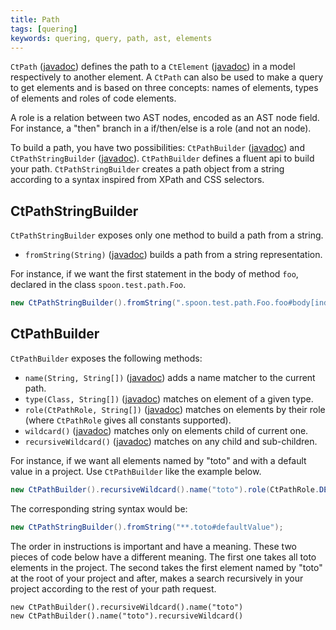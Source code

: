 ```yaml
---
title: Path
tags: [quering]
keywords: quering, query, path, ast, elements
---
```


`CtPath` ([javadoc](http://spoon.gforge.inria.fr/mvnsites/spoon-core/apidocs/spoon/reflect/path/CtPath.html)) 
defines the path to a `CtElement` ([javadoc](http://spoon.gforge.inria.fr/mvnsites/spoon-core/apidocs/spoon/reflect/declaration/CtElement.html)) 
in a model respectively to another element. A `CtPath` can also be used 
to make a query to get elements and is based on three concepts: 
names of elements, types of elements and roles of code elements.

A role is a relation between two AST nodes, encoded as an AST node field.
For instance, a "then" branch in a if/then/else is a role (and not an node). 

To build a path, you have two possibilities: `CtPathBuilder` ([javadoc](http://spoon.gforge.inria.fr/mvnsites/spoon-core/apidocs/spoon/reflect/path/CtPathBuilder.html)) 
and `CtPathStringBuilder` ([javadoc](http://spoon.gforge.inria.fr/mvnsites/spoon-core/apidocs/spoon/reflect/path/CtPathStringBuilder.html)).
`CtPathBuilder` defines a fluent api to build  your path. 
`CtPathStringBuilder` creates a path object from a string according to a 
syntax inspired from XPath and CSS selectors.

## CtPathStringBuilder

`CtPathStringBuilder` exposes only one method to build a path from a string. 

- `fromString(String)` ([javadoc](http://spoon.gforge.inria.fr/mvnsites/spoon-core/apidocs/spoon/reflect/path/CtPathStringBuilder.html#fromString-java.lang.String-)) 
builds a path from a string representation.

For instance, if we want the first statement in the body of method `foo`, declared 
in the class `spoon.test.path.Foo`. 

```java
new CtPathStringBuilder().fromString(".spoon.test.path.Foo.foo#body[index=0]");
```

## CtPathBuilder

`CtPathBuilder` exposes the following methods:

- `name(String, String[])` ([javadoc](http://spoon.gforge.inria.fr/mvnsites/spoon-core/apidocs/spoon/reflect/path/CtPathBuilder.html#name-java.lang.String-java.lang.String:A...-)) 
adds a name matcher to the current path.
- `type(Class, String[])` ([javadoc](http://spoon.gforge.inria.fr/mvnsites/spoon-core/apidocs/spoon/reflect/path/CtPathBuilder.html#type-java.lang.Class-java.lang.String:A...-)) 
matches on element of a given type.
- `role(CtPathRole, String[])` ([javadoc](http://spoon.gforge.inria.fr/mvnsites/spoon-core/apidocs/spoon/reflect/path/CtPathBuilder.html#role-spoon.reflect.path.CtPathRole-java.lang.String:A...-)) 
matches on elements by their role (where `CtPathRole` gives all constants supported).
- `wildcard()` ([javadoc](http://spoon.gforge.inria.fr/mvnsites/spoon-core/apidocs/spoon/reflect/path/CtPathBuilder.html#wildcard--)) 
matches only on elements child of current one.
- `recursiveWildcard()` ([javadoc](http://spoon.gforge.inria.fr/mvnsites/spoon-core/apidocs/spoon/reflect/path/CtPathBuilder.html#recursiveWildcard--)) 
matches on any child and sub-children.

For instance, if we want all elements named by "toto" and with a default value in 
a project. Use `CtPathBuilder` like the example below.

```java
new CtPathBuilder().recursiveWildcard().name("toto").role(CtPathRole.DEFAULT_VALUE).build();
```

The corresponding string syntax would be:

```java
new CtPathStringBuilder().fromString("**.toto#defaultValue");
```

The order in instructions is important and have a meaning. These two pieces of code below have
a different meaning. The first one takes all toto elements in the project. The second takes 
the first element named by "toto" at the root of your project and after, makes a search recursively
in your project according to the rest of your path request.

```
new CtPathBuilder().recursiveWildcard().name("toto")
new CtPathBuilder().name("toto").recursiveWildcard()
```